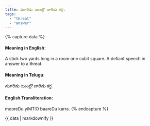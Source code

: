 ```yaml
---
title: మూరెడు యింట్లో బారెడు కర్ర.
tags:
  - "threat"
  - "answer"
---
```


{% capture data %}
#### Meaning in English:
A stick two yards long in a room one cubit square.
A defiant speech in answer to a threat.

#### Meaning in Telugu:
మూరెడు యింట్లో బారెడు కర్ర.

#### English Transliteration:
mooreDu yiMTlO baareDu karra.
{% endcapture %}

{{ data | markdownify }}

